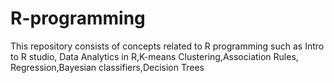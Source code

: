 # R-programming

This repository consists of concepts related to R programming such as  Intro to R studio, Data Analytics in R,K-means Clustering,Association Rules, Regression,Bayesian classifiers,Decision Trees
